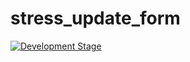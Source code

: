 ﻿# stress_update_form
 
[![Development Stage](https://img.shields.io/badge/Development-v.1.0-blue)]()
